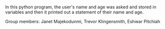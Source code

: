 In this python program, the user's name and age was asked and stored in variables and then it printed out a statement of their name and age.

Group members: Janet Majekodunmi, Trevor Klingensmith, Eshwar Pitchiah

